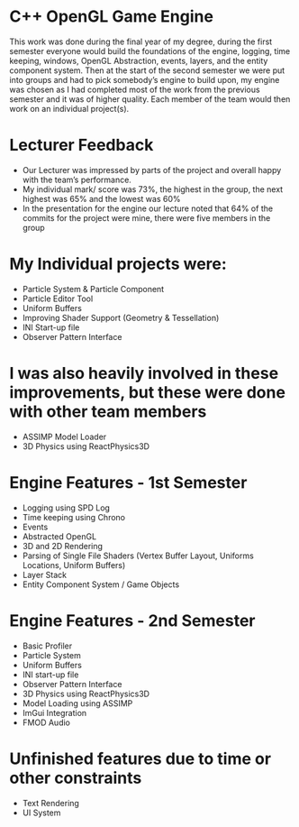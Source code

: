 # C++ OpenGL Game Engine
This work was done during the final year of my degree, during the first semester everyone would build the foundations of the engine, logging, time keeping, windows, OpenGL Abstraction, events, layers, and the entity component system. Then at the start of the second semester we were put into groups and had to pick somebody’s engine to build upon, my engine was chosen as I had completed most of the work from the previous semester and it was of higher quality. Each member of the team would then work on an individual project(s).

# Lecturer Feedback
* Our Lecturer was impressed by parts of the project and overall happy with the team’s performance.
* My individual mark/ score was 73%, the highest in the group, the next highest was 65% and the lowest was 60%
* In the presentation for the engine our lecture noted that 64% of the commits for the project were mine, there were five members in the group

# My Individual projects were:
* Particle System & Particle Component
* Particle Editor Tool
* Uniform Buffers
* Improving Shader Support (Geometry & Tessellation)
* INI Start-up file
* Observer Pattern Interface

# I was also heavily involved in these improvements, but these were done with other team members
* ASSIMP Model Loader
* 3D Physics using ReactPhysics3D
# Engine Features - 1st Semester
* Logging using SPD Log
* Time keeping using Chrono
* Events
* Abstracted OpenGL
* 3D and 2D Rendering
* Parsing of Single File Shaders (Vertex Buffer Layout, Uniforms Locations, Uniform Buffers)
* Layer Stack
* Entity Component System / Game Objects

# Engine Features - 2nd Semester
* Basic Profiler
* Particle System
* Uniform Buffers
* INI start-up file
* Observer Pattern Interface
* 3D Physics using ReactPhysics3D
* Model Loading using ASSIMP
* ImGui Integration
* FMOD Audio

# Unfinished features due to time or other constraints
* Text Rendering
* UI System
